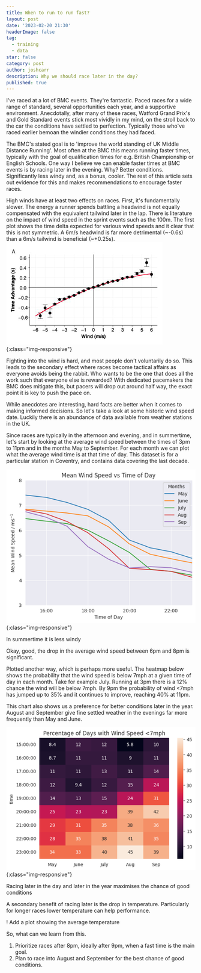 ```yaml
---
title: When to run to run fast? 
layout: post
date: '2023-02-20 21:30'
headerImage: false
tag:
  - training
  - data
star: false
category: post
author: joshcarr
description: Why we should race later in the day?
published: true
---
```

I've raced at a lot of BMC events. They're fantastic. Paced races for a wide range of standard, several opportunities each year, and a supportive environment. Anecdotally, after many of these races, Watford Grand Prix's and Gold Standard events stick most vividly in my mind, on the stroll back to the car the conditions have settled to perfection. Typically those who've raced earlier bemoan the windier conditions they had faced.

The BMC's stated goal is to 'improve the world standing of UK Middle Distance Running'. Most often at the BMC this means running faster times, typically with the goal of qualification times for e.g. British Championship or English Schools. One way I believe we can enable faster times at BMC events is by racing later in the evening. Why? Better conditions. Significantly less windy and, as a bonus, cooler. The rest of this article sets out evidence for this and makes recommendations to encourage faster races. 

High winds have at least two effects on races. First, it's fundamentally slower. The energy a runner spends battling a headwind is not equally compensated with the equivalent tailwind later in the lap. There is literature on the impact of wind speed in the sprint events such as the 100m. The first plot shows the time delta expected for various wind speeds and it clear that this is not symmetric. A 6m/s headwind is far more detrimental (~-0.6s) than a 6m/s tailwind is beneficial (~+0.25s). 
![Racing Time](/assets/images/racingtime/headwind.png){:class="img-responsive"}

Fighting into the wind is hard, and most people don't voluntarily do so. This leads to the secondary effect where races become tactical affairs as everyone avoids being the rabbit. Who wants to be the one that does all the work such that everyone else is rewarded? With dedicated pacemakers the BMC does mitigate this, but pacers will drop out around half way, the exact point it is key to push the pace on. 

While anecdotes are interesting, hard facts are better when it comes to making informed decisions. So let's take a look at some historic wind speed date. Luckily there is an abundance of data available from weather stations in the UK.

Since races are typically in the afternoon and evening, and in summertime, let's start by looking at the average wind speed between the times of 3pm to 11pm and in the months May to September. For each month we can plot what the average wind time is at that time of day. This dataset is for a particular station in Coventry, and contains data covering the last decade. 

![Racing Time](/assets/images/racingtime/CoventryWind.png){:class="img-responsive"}
<figcaption>In summertime it is less windy</figcaption>

Okay, good, the drop in the average wind speed between 6pm and 8pm is significant.

Plotted another way, which is perhaps more useful. The heatmap below shows the probability that the wind speed is below 7mph at a given time of day in each month. Take for example July. Running at 3pm there is a 12% chance the wind will be below 7mph. By 9pm the probability of wind <7mph has jumped up to 35% and it continues to improve, reaching 40% at 11pm. 

This chart also shows us a preference for better conditions later in the year. August and September give fine settled weather in the evenings far more frequently than May and June. 

![Heatmap](/assets/images/racingtime/heatmap.png){:class="img-responsive"}
<figcaption>Racing later in the day and later in the year maximises the chance of good conditions</figcaption>

A secondary benefit of racing later is the drop in temperature. Particularly for longer races lower temperature can help performance. 

! Add a plot showing the average temperature 

So, what can we learn from this. 
1. Prioritize races after 8pm, ideally after 9pm, when a fast time is the main goal.
2. Plan to race into August and September for the best chance of good conditions.